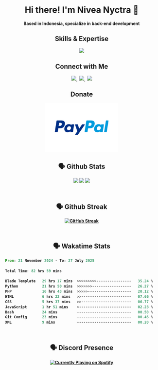 <h1 align="center"><strong>Hi there! I'm Nivea Nyctra 👋</strong></h1>

<p align="center"><strong>Based in Indonesia, specialize in back-end development</strong></p>

<h2 align="center">Skills & Expertise</h2>

<p align=center>

<p align="center">
  <a href="#">
    <img src="https://skillicons.dev/icons?i=bootstrap,mysql,npm,php,laravel,html,css,stackoverflow,git,github&perline=12" />
  </a>
</p>

<h2 align="center"><b>Connect with Me</h2>

<p align="center">
  <a href="https://instagram.com/niveanyctra/" target="_blank">
    <img src="https://skillicons.dev/icons?i=instagram" />
  </a>&nbsp;
  <a href="https://discordapp.com/users/477805354865131520" target="_blank">
    <img src="https://skillicons.dev/icons?i=discord" />
  </a>&nbsp;
  <a href="https://twitter.com/niveanyctra" target="_blank">
    <img src="https://skillicons.dev/icons?i=twitter" />
  </a>
</p>

<h2 align="center"><b>Donate</h2>

<p align="center">
  <a href="https://www.paypal.com/paypalme/niveanyctra" target="_blank">
    <img src="https://raw.githubusercontent.com/datatrans/payment-logos/master/assets/apm/paypal.svg?sanitize=true" />
  </a>
</p>

<h2 align="center"><b>🗣️ Github Stats</b></h2>

<div align="center">
  <img height="180em" src="https://github-profile-summary-cards.vercel.app/api/cards/profile-details?username=niveanyctra&theme=dark" />
  <img height="180em" src="https://github-profile-summary-cards.vercel.app/api/cards/most-commit-language?username=niveanyctra&theme=dark"  />
  <img height="180em" src="https://github-readme-stats.vercel.app/api?username=niveanyctra&theme=dark&border_color=303030&border_radius=4"  />
</div>

&nbsp;

<h2 align="center"><b>🗣️ Github Streak</b></h2>
<p align="center">
<a href="https://git.io/streak-stats"><img src="https://streak-stats.demolab.com?user=niveanyctra&theme=github-dark-blue&border_radius=10&card_width=500&background=0E0E0E&border=303030" alt="GitHub Streak" /></a>
</p>
&nbsp;
<h2 align="center"><b>🗣️ Wakatime Stats</b></h2>
<!--START_SECTION:waka-->

```rust
From: 21 November 2024 - To: 27 July 2025

Total Time: 82 hrs 59 mins

Blade Template   29 hrs 17 mins  >>>>>>>>>----------------   35.24 %
Python           21 hrs 50 mins  >>>>>>>------------------   26.27 %
PHP              16 hrs 43 mins  >>>>>--------------------   20.12 %
HTML             6 hrs 22 mins   >>-----------------------   07.66 %
CSS              5 hrs 37 mins   >>-----------------------   06.77 %
JavaScript       1 hr 51 mins    >------------------------   02.23 %
Bash             24 mins         -------------------------   00.50 %
Git Config       23 mins         -------------------------   00.46 %
XML              9 mins          -------------------------   00.20 %
```

<!--END_SECTION:waka-->
<!-- <p align="center">
<img alt="Nivea Nyctra wakatime stats" src="https://github-readme-stats.vercel.app/api/wakatime?username=niveanyctra&theme=dark&border_color=303030" />
</p> -->
&nbsp;
<h2 align="center"><b>🗣️ Discord Presence</b></h2>

<p align="center"><a href="https://discordapp.com/users/477805354865131520"><img align="center" src="https://lanyard.cnrad.dev/api/477805354865131520?showDisplayName=true" alt="Currently Playing on Spotify"></a></p>
<!-- &nbsp;
<h2 align="center">💖 Support 💖</h2>
<p align = "center"><a href="https://www.buymeacoffee.com/niveanyctra"> <img src="https://cdn.buymeacoffee.com/buttons/v2/default-yellow.png" height="50" width="210" alt="Sachu-Settan" /></a></p> -->

